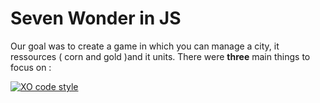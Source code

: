 <h1> Seven Wonder in JS </h1>

<p>Our goal was to create a game in which you can manage a city, it ressources 
( corn and gold )and it units. There were <strong>three</strong> main things to focus on :

</p>


[![XO code style](https://img.shields.io/badge/code_style-XO-5ed9c7.svg)](https://github.com/xojs/xo)
